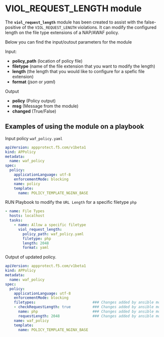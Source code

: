 # VIOL_REQUEST_LENGTH module

The **`viol_request_length`** module has been created to assist with the false-positive of the `VIOL_REQUEST_LENGTH` violations. It can modify the configured length on the file type extensions of a NAP/AWAF policy.

Below you can find the input/outout parameters for the module

Input:
- **policy_path** (location of policy file)
- **filetype** (name of the file extension that you want to modify the length)
- **length** (the length that you would like to configure for a spefic file extension)
- **format** (*json* or *yaml*)

Output
- **policy** (Policy output)
- **msg** (Message from the module)
- **changed** (True/False)

## Examples of using the module on a playbook
  Input policy `waf_policy.yaml`
  
  ```yaml
  apiVersion: appprotect.f5.com/v1beta1
  kind: APPolicy
  metadata:
    name: waf_policy
  spec:
    policy:
      applicationLanguage: utf-8
      enforcementMode: blocking
      name: policy
      template:
        name: POLICY_TEMPLATE_NGINX_BASE
  ```

  RUN Playbook to modify the `URL Length` for a specific filetype `php`
  ```yaml
  - name: File Types
    hosts: localhost
    tasks:
      - name: Allow a specific filetype
        viol_request_length:
          policy_path: waf_policy.yaml
          filetype: php
          length: 2048
          format: yaml
  ```

  Output of updated policy.
  ```yaml
  apiVersion: appprotect.f5.com/v1beta1
  kind: APPolicy
  metadata:
    name: waf_policy
  spec:
    policy:
      applicationLanguage: utf-8
      enforcementMode: blocking
      filetypes:                          ### Changes added by ansible module
      - checkRequestLength: true          ### Changes added by ansible module
        name: php                         ### Changes added by ansible module
        requestLength: 2048               ### Changes added by ansible module
      name: waf_policy
      template:
        name: POLICY_TEMPLATE_NGINX_BASE
  ```




